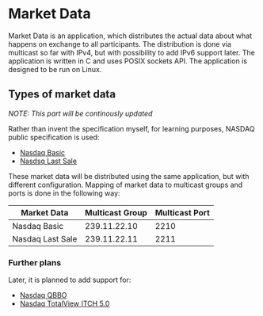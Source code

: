 # Market Data
Market Data is an application, which distributes the actual data about what happens on exchange to all participants. The distribution is done via multicast so far with IPv4, but with possibility to add IPv6 support later. The application is written in C and uses POSIX sockets API. The application is designed to be run on Linux.

## Types of market data
*NOTE: This part will be continously updated*

Rather than invent the specification myself, for learning purposes, NASDAQ public specification is used:
- [Nasdaq Basic](https://data.nasdaq.com/databases/NB/documentation)
- [Nasdsq Last Sale](https://data.nasdaq.com/databases/NLS/documentation)

These market data will be distributed using the same application, but with different configuration.
Mapping of market data to multicast groups and ports is done in the following way:

| Market Data | Multicast Group | Multicast Port |
|---|---|---|
| Nasdaq Basic | 239.11.22.10 | 2210 |
| Nasdaq Last Sale | 239.11.22.11 | 2211 |


### Further plans
Later, it is planned to add support for:
- [Nasdaq QBBO](https://www.nasdaqtrader.com/content/technicalsupport/specifications/dataproducts/QBBOSpecification2.1.pdf)
- [Nasdaq TotalView ITCH 5.0](https://www.nasdaqtrader.com/content/technicalsupport/specifications/dataproducts/NQTVITCHSpecification.pdf)
